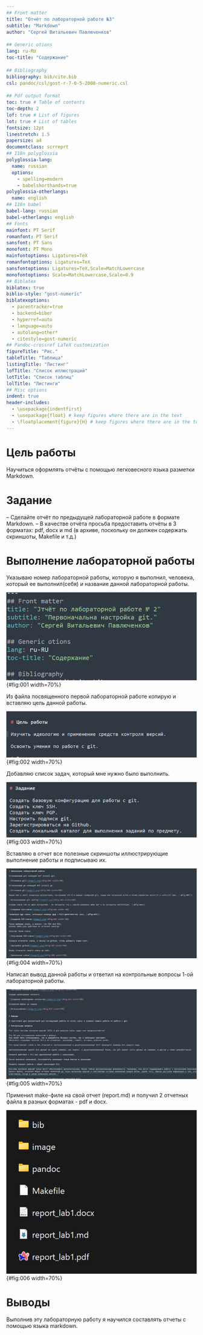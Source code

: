 ```yaml
---
## Front matter
title: "Отчёт по лабораторной работе №3"
subtitle: "Markdown"
author: "Сергей Витальевич Павлюченков"

## Generic otions
lang: ru-RU
toc-title: "Содержание"

## Bibliography
bibliography: bib/cite.bib
csl: pandoc/csl/gost-r-7-0-5-2008-numeric.csl

## Pdf output format
toc: true # Table of contents
toc-depth: 2
lof: true # List of figures
lot: true # List of tables
fontsize: 12pt
linestretch: 1.5
papersize: a4
documentclass: scrreprt
## I18n polyglossia
polyglossia-lang:
  name: russian
  options:
	- spelling=modern
	- babelshorthands=true
polyglossia-otherlangs:
  name: english
## I18n babel
babel-lang: russian
babel-otherlangs: english
## Fonts
mainfont: PT Serif
romanfont: PT Serif
sansfont: PT Sans
monofont: PT Mono
mainfontoptions: Ligatures=TeX
romanfontoptions: Ligatures=TeX
sansfontoptions: Ligatures=TeX,Scale=MatchLowercase
monofontoptions: Scale=MatchLowercase,Scale=0.9
## Biblatex
biblatex: true
biblio-style: "gost-numeric"
biblatexoptions:
  - parentracker=true
  - backend=biber
  - hyperref=auto
  - language=auto
  - autolang=other*
  - citestyle=gost-numeric
## Pandoc-crossref LaTeX customization
figureTitle: "Рис."
tableTitle: "Таблица"
listingTitle: "Листинг"
lofTitle: "Список иллюстраций"
lotTitle: "Список таблиц"
lolTitle: "Листинги"
## Misc options
indent: true
header-includes:
  - \usepackage{indentfirst}
  - \usepackage{float} # keep figures where there are in the text
  - \floatplacement{figure}{H} # keep figures where there are in the text
---
```


# Цель работы


Научиться оформлять отчёты с помощью легковесного языка разметки Markdown.

# Задание


– Сделайте отчёт по предыдущей лабораторной работе в формате Markdown.
– В качестве отчёта просьба предоставить отчёты в 3 форматах: pdf, docx и md (в архиве,
поскольку он должен содержать скриншоты, Makefile и т.д.)

# Выполнение лабораторной работы

Указываю номер лабораторной работы, которую я выполнил, человека, который ее выполнил(себя) и название данной лабораторной работы.

![Редактирование начала отчета](image/1.png){#fig:001 width=70%}

Из файла посвященного первой лабораторной работе копирую и вставляю цель данной работы. 

![Цель работы](image/2.png){#fig:002 width=70%}

Добавляю список задач, который мне нужно было выполнить.

![Заполнение важной информации](image/3.png){#fig:003 width=70%}

Вставляю в отчет все полезные скриншоты иллюстрирующие выполнение работы и подписываю их.

![Заполнения тела отчета](image/4.png){#fig:004 width=70%}

Написал вывод данной работы и ответил на контрольные вопросы 1-ой лабораторной работы.

![Конец отчета](image/5.png){#fig:005 width=70%}

Применил make-филе на свой отчет (report.md) и получил 2 отчетных файла в разных форматах - pdf и docx.

![Создание отчета в pdf и docx](image/6.png){#fig:006 width=70%}


# Выводы

Выполнив эту лабораторную работу я научился составлять отчеты с помощью языка markdown.


